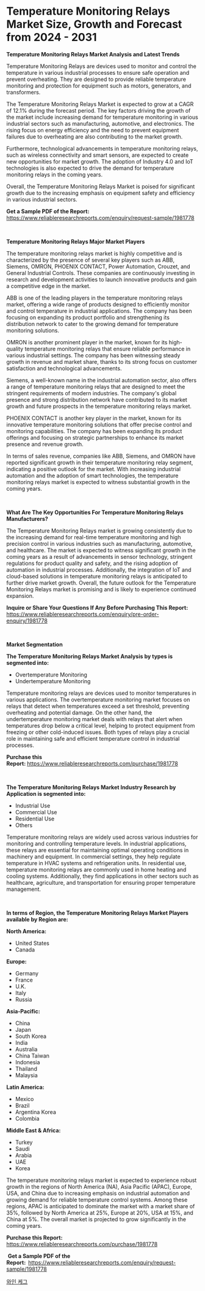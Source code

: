 <p><h1>Temperature Monitoring Relays Market Size, Growth and Forecast from 2024 - 2031</h1></p><p><strong>Temperature Monitoring Relays Market Analysis and Latest Trends</strong></p>
<p><p>Temperature Monitoring Relays are devices used to monitor and control the temperature in various industrial processes to ensure safe operation and prevent overheating. They are designed to provide reliable temperature monitoring and protection for equipment such as motors, generators, and transformers.</p><p>The Temperature Monitoring Relays Market is expected to grow at a CAGR of 12.1% during the forecast period. The key factors driving the growth of the market include increasing demand for temperature monitoring in various industrial sectors such as manufacturing, automotive, and electronics. The rising focus on energy efficiency and the need to prevent equipment failures due to overheating are also contributing to the market growth.</p><p>Furthermore, technological advancements in temperature monitoring relays, such as wireless connectivity and smart sensors, are expected to create new opportunities for market growth. The adoption of Industry 4.0 and IoT technologies is also expected to drive the demand for temperature monitoring relays in the coming years.</p><p>Overall, the Temperature Monitoring Relays Market is poised for significant growth due to the increasing emphasis on equipment safety and efficiency in various industrial sectors.</p></p>
<p><strong>Get a Sample PDF of the Report:&nbsp;</strong> <a href="https://www.reliableresearchreports.com/enquiry/request-sample/1981778">https://www.reliableresearchreports.com/enquiry/request-sample/1981778</a></p>
<p>&nbsp;</p>
<p><strong>Temperature Monitoring Relays Major Market Players</strong></p>
<p><p>The temperature monitoring relays market is highly competitive and is characterized by the presence of several key players such as ABB, Siemens, OMRON, PHOENIX CONTACT, Power Automation, Crouzet, and General Industrial Controls. These companies are continuously investing in research and development activities to launch innovative products and gain a competitive edge in the market.</p><p>ABB is one of the leading players in the temperature monitoring relays market, offering a wide range of products designed to efficiently monitor and control temperature in industrial applications. The company has been focusing on expanding its product portfolio and strengthening its distribution network to cater to the growing demand for temperature monitoring solutions.</p><p>OMRON is another prominent player in the market, known for its high-quality temperature monitoring relays that ensure reliable performance in various industrial settings. The company has been witnessing steady growth in revenue and market share, thanks to its strong focus on customer satisfaction and technological advancements.</p><p>Siemens, a well-known name in the industrial automation sector, also offers a range of temperature monitoring relays that are designed to meet the stringent requirements of modern industries. The company's global presence and strong distribution network have contributed to its market growth and future prospects in the temperature monitoring relays market.</p><p>PHOENIX CONTACT is another key player in the market, known for its innovative temperature monitoring solutions that offer precise control and monitoring capabilities. The company has been expanding its product offerings and focusing on strategic partnerships to enhance its market presence and revenue growth.</p><p>In terms of sales revenue, companies like ABB, Siemens, and OMRON have reported significant growth in their temperature monitoring relay segment, indicating a positive outlook for the market. With increasing industrial automation and the adoption of smart technologies, the temperature monitoring relays market is expected to witness substantial growth in the coming years.</p></p>
<p>&nbsp;</p>
<p><strong>What Are The Key Opportunities For Temperature Monitoring Relays Manufacturers?</strong></p>
<p><p>The Temperature Monitoring Relays market is growing consistently due to the increasing demand for real-time temperature monitoring and high precision control in various industries such as manufacturing, automotive, and healthcare. The market is expected to witness significant growth in the coming years as a result of advancements in sensor technology, stringent regulations for product quality and safety, and the rising adoption of automation in industrial processes. Additionally, the integration of IoT and cloud-based solutions in temperature monitoring relays is anticipated to further drive market growth. Overall, the future outlook for the Temperature Monitoring Relays market is promising and is likely to experience continued expansion.</p></p>
<p><strong>Inquire or Share Your Questions If Any Before Purchasing This Report:</strong> <a href="https://www.reliableresearchreports.com/enquiry/pre-order-enquiry/1981778">https://www.reliableresearchreports.com/enquiry/pre-order-enquiry/1981778</a></p>
<p>&nbsp;</p>
<p><strong>Market Segmentation</strong></p>
<p><strong>The Temperature Monitoring Relays Market Analysis by types is segmented into:</strong></p>
<p><ul><li>Overtemperature Monitoring</li><li>Undertemperature Monitoring</li></ul></p>
<p><p>Temperature monitoring relays are devices used to monitor temperatures in various applications. The overtemperature monitoring market focuses on relays that detect when temperatures exceed a set threshold, preventing overheating and potential damage. On the other hand, the undertemperature monitoring market deals with relays that alert when temperatures drop below a critical level, helping to protect equipment from freezing or other cold-induced issues. Both types of relays play a crucial role in maintaining safe and efficient temperature control in industrial processes.</p></p>
<p><strong>Purchase this Report:&nbsp;</strong><a href="https://www.reliableresearchreports.com/purchase/1981778">https://www.reliableresearchreports.com/purchase/1981778</a></p>
<p>&nbsp;</p>
<p><strong>The Temperature Monitoring Relays Market Industry Research by Application is segmented into:</strong></p>
<p><ul><li>Industrial Use</li><li>Commercial Use</li><li>Residential Use</li><li>Others</li></ul></p>
<p><p>Temperature monitoring relays are widely used across various industries for monitoring and controlling temperature levels. In industrial applications, these relays are essential for maintaining optimal operating conditions in machinery and equipment. In commercial settings, they help regulate temperature in HVAC systems and refrigeration units. In residential use, temperature monitoring relays are commonly used in home heating and cooling systems. Additionally, they find applications in other sectors such as healthcare, agriculture, and transportation for ensuring proper temperature management.</p></p>
<p>&nbsp;</p>
<p><strong>In terms of Region, the Temperature Monitoring Relays Market Players available by Region are:</strong></p>
<p>
    <p> <strong> North America: </strong>
        <ul>
            <li>United States</li>
            <li>Canada</li>
        </ul>
        </p> 
    <p> <strong> Europe: </strong>
        <ul>
            <li>Germany</li>
            <li>France</li>
            <li>U.K.</li>
            <li>Italy</li>
            <li>Russia</li>
        </ul>
        </p> 
    <p> <strong> Asia-Pacific: </strong>
        <ul>
            <li>China</li>
            <li>Japan</li>
            <li>South Korea</li>
            <li>India</li>
            <li>Australia</li>
            <li>China Taiwan</li>
            <li>Indonesia</li>
            <li>Thailand</li>
            <li>Malaysia</li>
        </ul>
        </p> 
    <p> <strong> Latin America: </strong>
        <ul>
            <li>Mexico</li>
            <li>Brazil</li>
            <li>Argentina Korea</li>
            <li>Colombia</li>
        </ul>
        </p> 
    <p> <strong> Middle East & Africa: </strong>
        <ul>
            <li>Turkey</li>
            <li>Saudi</li>
            <li>Arabia</li>
            <li>UAE</li>
            <li>Korea</li>
        </ul>
    </p>
    </p>
<p><p>The temperature monitoring relays market is expected to experience robust growth in the regions of North America (NA), Asia Pacific (APAC), Europe, USA, and China due to increasing emphasis on industrial automation and growing demand for reliable temperature control systems. Among these regions, APAC is anticipated to dominate the market with a market share of 35%, followed by North America at 25%, Europe at 20%, USA at 15%, and China at 5%. The overall market is projected to grow significantly in the coming years.</p></p>
<p><strong>Purchase this Report: </strong><a href="https://www.reliableresearchreports.com/purchase/1981778">https://www.reliableresearchreports.com/purchase/1981778</a></p>
<p>&nbsp;<strong>Get a Sample PDF of the Report:&nbsp;&nbsp;</strong><a href="https://www.reliableresearchreports.com/enquiry/request-sample/1981778">https://www.reliableresearchreports.com/enquiry/request-sample/1981778</a></p>
<p><strong></strong></p>
<p><p><a href="https://github.com/plelbej847484502/Market-Research-Report-List-1/blob/main/316079315233.md">와인 케그</a></p></p>
